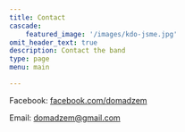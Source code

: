 ```yaml
---
title: Contact
cascade:
    featured_image: '/images/kdo-jsme.jpg'
omit_header_text: true
description: Contact the band
type: page
menu: main

---
```


Facebook: [facebook.com/domadzem](https://www.facebook.com/domadzem)

Email: [domadzem@gmail.com](mailto:domadzem@gmail.com)
